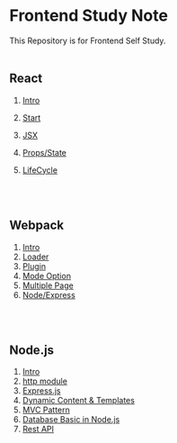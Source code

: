 # Frontend Study Note
This Repository is for Frontend Self Study.
<br>
<br>

## React

1. [Intro](https://github.com/JoonSeongPark/Frontend_studynote/blob/master/React/01.%20React_intro.md "Link")
2. [Start](https://github.com/JoonSeongPark/Frontend_studynote/blob/master/React/02.%20React_start.md "Link")
3. [JSX](https://github.com/JoonSeongPark/Frontend_studynote/blob/master/React/03.%20React_JSX.md "Link")
4. [Props/State](https://github.com/JoonSeongPark/Frontend_studynote/blob/master/React/04.%20React_props/state.md "Link")
5. [LifeCycle](https://github.com/JoonSeongPark/Frontend_studynote/blob/master/React/05.%20React_LifeCycle.md "Link")

   <br>
   <br>

## Webpack

1. [Intro](https://github.com/JoonSeongPark/Frontend_studynote/blob/master/webpack/01.%20Webpack_intro.md "Link")
2. [Loader](https://github.com/JoonSeongPark/Frontend_studynote/blob/master/webpack/02.%20Webpack_loader.md "Link")
3. [Plugin](https://github.com/JoonSeongPark/Frontend_studynote/blob/master/webpack/03.%20Webpack_plugin.md "Link")
4. [Mode Option](https://github.com/JoonSeongPark/Frontend_studynote/blob/master/webpack/04.%20Webpack_mode.md "Link")
5. [Multiple Page](https://github.com/JoonSeongPark/Frontend_studynote/blob/master/webpack/05.%20Webpack_multipage.md "Link")
6. [Node/Express](https://github.com/JoonSeongPark/Frontend_studynote/blob/master/webpack/06.%20Webpack_node.md "Link")

<br>
<br>

## Node.js

1. [Intro](https://github.com/JoonSeongPark/Frontend_studynote/blob/master/NodeJs/01.%20Nodejs_intro.md "Link")
2. [http module](https://github.com/JoonSeongPark/Frontend_studynote/blob/master/NodeJs/02.%20Nodejs_http.md "Link")
3. [Express.js](https://github.com/JoonSeongPark/Frontend_studynote/blob/master/NodeJs/03.%20Nodejs_Expressjs.md "Link")
4. [Dynamic Content & Templates](https://github.com/JoonSeongPark/Frontend_studynote/blob/master/NodeJs/04.%20Nodejs_Dynamic.md "Link")
5. [MVC Pattern](https://github.com/JoonSeongPark/Frontend_studynote/blob/master/NodeJs/05.%20Nodejs_MVC.md "Link")
6. [Database Basic in Node.js](https://github.com/JoonSeongPark/Frontend_studynote/blob/master/NodeJs/06.%20Nodejs_DB.md "Link")
7. [Rest API](https://github.com/JoonSeongPark/Frontend_studynote/blob/master/NodeJs/07.%20Nodejs_REST_API.md "Link")

<br>
<br>
